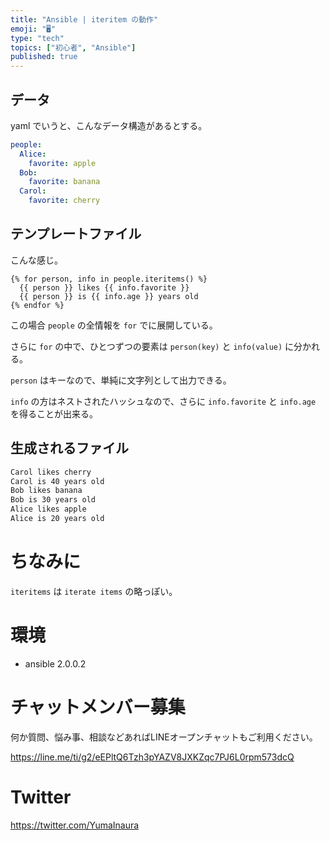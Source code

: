 ```yaml
---
title: "Ansible | iteritem の動作"
emoji: "🖥"
type: "tech"
topics: ["初心者", "Ansible"]
published: true
---
```



## データ

yaml でいうと、こんなデータ構造があるとする。

```yaml
people:
  Alice:
    favorite: apple
  Bob:
    favorite: banana
  Carol:
    favorite: cherry
```

## テンプレートファイル

こんな感じ。


```example.txt.j2
{% for person, info in people.iteritems() %}
  {{ person }} likes {{ info.favorite }}
  {{ person }} is {{ info.age }} years old
{% endfor %}
```

この場合 `people` の全情報を `for` でに展開している。

さらに `for` の中で、ひとつずつの要素は `person(key)` と `info(value)` に分かれる。

`person` はキーなので、単純に文字列として出力できる。

`info` の方はネストされたハッシュなので、さらに `info.favorite` と `info.age` を得ることが出来る。

## 生成されるファイル

```example.txt
Carol likes cherry
Carol is 40 years old
Bob likes banana
Bob is 30 years old
Alice likes apple
Alice is 20 years old
```

# ちなみに

`iteritems` は `iterate items` の略っぽい。


# 環境

- ansible 2.0.0.2








<!-- Update From Qiita API -->

# チャットメンバー募集


何か質問、悩み事、相談などあればLINEオープンチャットもご利用ください。

https://line.me/ti/g2/eEPltQ6Tzh3pYAZV8JXKZqc7PJ6L0rpm573dcQ





# Twitter


https://twitter.com/YumaInaura


<!-- Update From Qiita API -->


